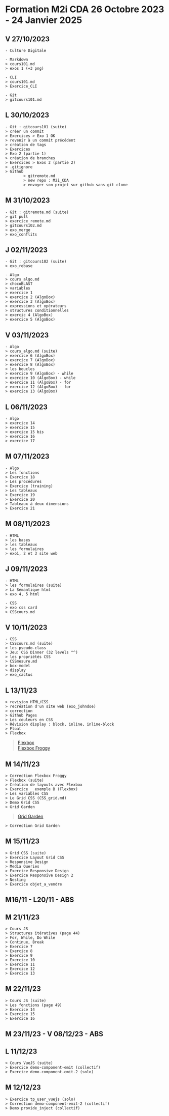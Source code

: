 # Formation M2i CDA 26 Octobre 2023 - 24 Janvier 2025

## V 27/10/2023
	- Culture Digitale 

	- Markdown 
	> cours101.md
	> exos 1 (+3 png) 

	- CLI 
	> cours101.md
	> Exercice_CLI 
	
	- Git 
    > gitcours101.md	
	

## L 30/10/2023

	- Git : gitcours101 (suite) 
	> créer un commit 
	> Exercices > Exo 1 OK
	> revenir à un commit précédent
	> création de tags 	
	> Exercices 
	> Exo 2 (partie 1) 
	> création de branches
	> Exercices > Exos 2 (partie 2) 
	> .gitignore
	> Github
			> gitremote.md
			> new repo : M2i_CDA
			> envoyer son projet sur github sans git clone
			
			
## M 31/10/2023 

	- Git : gitremote.md (suite) 
	> git pull 
	> exercice_remote.md 
	> gitcours102.md
	> exo_merge
	> exo_conflits
	
	
## J 02/11/2023

	- Git : gitcours102 (suite)
	> exo_rebase
	
	- Algo 
	> cours_algo.md
	> chocoBLAST
	> variables 
	> exercice 1 
	> exercice 2 (AlgoBox) 
	> exercice 3 (AlgoBox) 
	> expressions et opérateurs 
	> structures conditionnelles 
	> exercic 4 (AlgoBox) 
	> exercice 5 (AlgoBox)
	
## V 03/11/2023
	
	- Algo 
	> cours_algo.md (suite)
	> exercice 6 (AlgoBox) 
	> exercice 7 (AlgoBox) 
	> exercice 8 (AlgoBox)
	> les boucles 
	> exercice 9 (AlgoBox) - while
	> exercice 10 (AlgoBox) - while
	> exercice 11 (AlgoBox) - for
	> exercice 12 (AlgoBox) - for
	> exercice 13 (AlgoBox)
		
## L 06/11/2023

	- Algo 
	> exercice 14
	> exercice 15 
	> exercice 15 bis 
	> exercice 16
	> exercice 17 

## M 07/11/2023

	- Algo 
	> Les fonctions 
	> Exercice 18 
	> Les procédures 
	> Exercice (training) 
	> Les tableaux 
	> Exercice 19
	> Exercice 20 
	> Tableaux à deux dimensions 
	> Exercice 21                                                                                  

## M 08/11/2023

	- HTML 
	> les bases 
	> les tableaux 
	> les formulaires 
	> exo1, 2 et 3 site web 

## J 09/11/2023

	- HTML 
	> les formulaires (suite) 
	> La Sémantique html 
	> exo 4, 5 html 

	- CSS
	> exo css card
	> CSScours.md 

## V 10/11/2023 

	- CSS
	> CSScours.md (suite) 
	> les pseudo-class
	> Jeu: CSS Dinner (32 levels ^^) 
	> les propriétés CSS
	> CSSmesure.md
	> box-model 
	> display 
	> exo_cactus 

## L 13/11/23

	> revision HTML/CSS 
	> recréation d'un site web (exo_johndoe)
	> correction 
	> Github Pages
	> Les couleurs en CSS 
	> Révision display : block, inline, inline-block
	> Float 
	> Flexbox
> [Flexbox](https://css-tricks.com/snippets/css/a-guide-to-flexbox/)  
> [Flexbox Froggy](https://flexboxfroggy.com/#fr)

## M 14/11/23

	> Correction Flexbox Froggy
	> Flexbox (suite)
	> Création de layouts avec Flexbox
	> Exercice _ exemple B (Flexbox)
	> Les variables CSS
	> Le Grid CSS (CSS_grid.md)
	> Demo Grid CSS
	> Grid Garden
> [Grid Garden](https://cssgridgarden.com/#fr)  
	
	> Correction Grid Garden

## M 15/11/23

	> Grid CSS (suite)
	> Exercice Layout Grid CSS
	> Responsive Design
	> Media Queries
	> Exercice Responsive Design
	> Exercice Responsive Design 2
	> Nesting
	> Exercice objet_a_vendre
	
## M16/11 - L20/11 - ABS 

## M 21/11/23

	> Cours JS 
	> Structures itératives (page 44)
	> For, While, Do While
	> Continue, Break
	> Exercice 7
	> Exercice 8
	> Exercice 9
	> Exercice 10
	> Exercice 11
	> Exercice 12
	> Exercice 13

## M 22/11/23

	> Cours JS (suite)
	> Les fonctions (page 49)
	> Exercice 14
	> Exercice 15
	> Exercice 16

## M 23/11/23 - V 08/12/23 - ABS

## L 11/12/23

	> Cours VueJS (suite)
	> Exercice demo-component-emit (collectif)
	> Exercice demo-component-emit-2 (solo)

## M 12/12/23

	> Exercice tp_user_vuejs (solo)
	> Correction demo-component-emit-2 (collectif)
	> Demo provide_inject (collectif)
	
	
